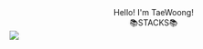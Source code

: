 <div align="center">
  Hello! I'm TaeWoong!
</div>
<div align="center">
  📚STACKS📚
</div>
<div>
<img src="https://img.shields.io/badge/Java-007396?style=flat-square&logo=java&logoColor=white"/>
</div>
